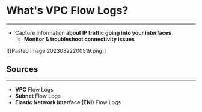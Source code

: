 # What's VPC Flow Logs?
---

* Capture information **about IP traffic going into your interfaces**
	* **Monitor & troubleshoot connectivity issues**

![[Pasted image 20230822200519.png]]

## Sources
---

* **VPC** Flow Logs 
* **Subnet** Flow Logs 
* **Elastic Network Interface (ENI)** Flow Logs